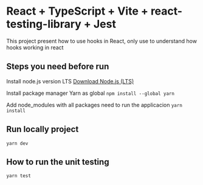 # React + TypeScript + Vite + react-testing-library + Jest

This project present how to use hooks in React, only use to understand how hooks working in react 

## Steps you need before run

Install node.js version LTS
[Download Node.js (LTS)](https://nodejs.org/)

Install package manager Yarn as global
`npm install --global yarn`

Add node_modules with all packages need to run the applicacion
`yarn install`

## Run locally project

`yarn dev`

## How to run the unit testing

`yarn test`